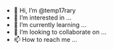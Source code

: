 - 👋 Hi, I’m @temp17rary
- 👀 I’m interested in ...
- 🌱 I’m currently learning ...
- 💞️ I’m looking to collaborate on ...
- 📫 How to reach me ...

<!---
temp17rary/temp17rary is a ✨ special ✨ repository because its `README.md` (this file) appears on your GitHub profile.
You can click the Preview link to take a look at your changes.
--->
